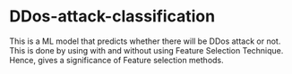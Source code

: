 # DDos-attack-classification
This is a ML model that predicts whether there will be DDos attack or not. This is done by using with and without using Feature Selection Technique. Hence, gives a significance of Feature selection methods.
